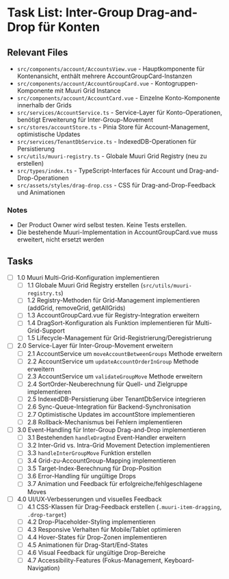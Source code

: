 # Task List: Inter-Group Drag-and-Drop für Konten

## Relevant Files

- `src/components/account/AccountsView.vue` - Hauptkomponente für Kontenansicht, enthält mehrere AccountGroupCard-Instanzen
- `src/components/account/AccountGroupCard.vue` - Kontogruppen-Komponente mit Muuri Grid Instance
- `src/components/account/AccountCard.vue` - Einzelne Konto-Komponente innerhalb der Grids
- `src/services/AccountService.ts` - Service-Layer für Konto-Operationen, benötigt Erweiterung für Inter-Group-Movement
- `src/stores/accountStore.ts` - Pinia Store für Account-Management, optimistische Updates
- `src/services/TenantDbService.ts` - IndexedDB-Operationen für Persistierung
- `src/utils/muuri-registry.ts` - Globale Muuri Grid Registry (neu zu erstellen)
- `src/types/index.ts` - TypeScript-Interfaces für Account und Drag-and-Drop-Operationen
- `src/assets/styles/drag-drop.css` - CSS für Drag-and-Drop-Feedback und Animationen

### Notes

- Der Product Owner wird selbst testen. Keine Tests erstellen.
- Die bestehende Muuri-Implementation in AccountGroupCard.vue muss erweitert, nicht ersetzt werden

## Tasks

- [ ] 1.0 Muuri Multi-Grid-Konfiguration implementieren
  - [ ] 1.1 Globale Muuri Grid Registry erstellen (`src/utils/muuri-registry.ts`)
  - [ ] 1.2 Registry-Methoden für Grid-Management implementieren (addGrid, removeGrid, getAllGrids)
  - [ ] 1.3 AccountGroupCard.vue für Registry-Integration erweitern
  - [ ] 1.4 DragSort-Konfiguration als Funktion implementieren für Multi-Grid-Support
  - [ ] 1.5 Lifecycle-Management für Grid-Registrierung/Deregistrierung
- [ ] 2.0 Service-Layer für Inter-Group-Movement erweitern
  - [ ] 2.1 AccountService um `moveAccountBetweenGroups` Methode erweitern
  - [ ] 2.2 AccountService um `updateAccountOrderInGroup` Methode erweitern
  - [ ] 2.3 AccountService um `validateGroupMove` Methode erweitern
  - [ ] 2.4 SortOrder-Neuberechnung für Quell- und Zielgruppe implementieren
  - [ ] 2.5 IndexedDB-Persistierung über TenantDbService integrieren
  - [ ] 2.6 Sync-Queue-Integration für Backend-Synchronisation
  - [ ] 2.7 Optimistische Updates im accountStore implementieren
  - [ ] 2.8 Rollback-Mechanismus bei Fehlern implementieren
- [ ] 3.0 Event-Handling für Inter-Group Drag-and-Drop implementieren
  - [ ] 3.1 Bestehenden `handleDragEnd` Event-Handler erweitern
  - [ ] 3.2 Inter-Grid vs. Intra-Grid Movement Detection implementieren
  - [ ] 3.3 `handleInterGroupMove` Funktion erstellen
  - [ ] 3.4 Grid-zu-AccountGroup-Mapping implementieren
  - [ ] 3.5 Target-Index-Berechnung für Drop-Position
  - [ ] 3.6 Error-Handling für ungültige Drops
  - [ ] 3.7 Animation und Feedback für erfolgreiche/fehlgeschlagene Moves
- [ ] 4.0 UI/UX-Verbesserungen und visuelles Feedback
  - [ ] 4.1 CSS-Klassen für Drag-Feedback erstellen (`.muuri-item-dragging`, `.drop-target`)
  - [ ] 4.2 Drop-Placeholder-Styling implementieren
  - [ ] 4.3 Responsive Verhalten für Mobile/Tablet optimieren
  - [ ] 4.4 Hover-States für Drop-Zonen implementieren
  - [ ] 4.5 Animationen für Drag-Start/End-States
  - [ ] 4.6 Visual Feedback für ungültige Drop-Bereiche
  - [ ] 4.7 Accessibility-Features (Fokus-Management, Keyboard-Navigation)
